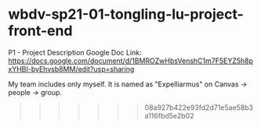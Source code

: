 # wbdv-sp21-01-tongling-lu-project-front-end

P1 - Project Description Google Doc Link: https://docs.google.com/document/d/1BMROZwHbsVenshC1m7F5EYZ5h8pxYHBI-byEhvsb8MM/edit?usp=sharing

My team includes only myself. It is named as "Expelliarmus" on Canvas -> people -> group.
>>>>>>> 08a927b422e93fd2d71e5ae58b3a116fbd5e2b02

